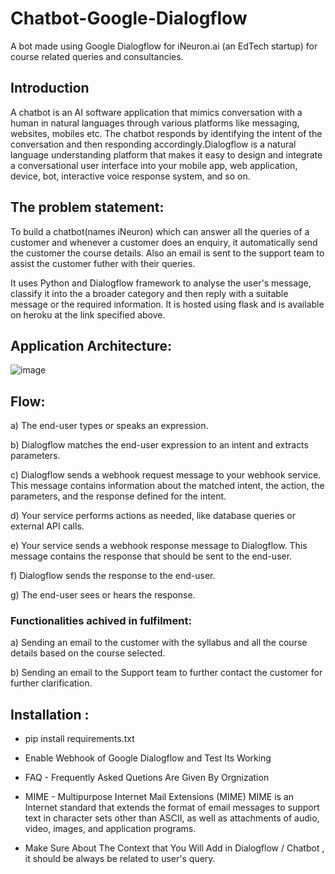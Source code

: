 # Chatbot-Google-Dialogflow
A bot made using Google Dialogflow for iNeuron.ai (an EdTech startup) for course related queries and consultancies.

## Introduction

A chatbot is an AI software application that mimics conversation with a human in natural languages through various platforms like messaging, websites, mobiles etc. The chatbot responds by identifying the intent of the conversation and then responding accordingly.Dialogflow is a natural language understanding platform that makes it easy to design and integrate a conversational user interface into your mobile app, web application, device, bot, interactive voice response system, and so on.

## The problem statement:

To build a chatbot(names iNeuron) which can answer all the queries of a customer and whenever a customer does an enquiry, it automatically send the customer the course details. Also an email is sent to the support team to assist the customer futher with their queries.

It uses Python and Dialogflow framework to analyse the user's message, classify it into the a broader category and then reply with a suitable message or the required information. It is hosted using flask and is available on heroku at the link specified above.

## Application Architecture:

![image](https://user-images.githubusercontent.com/91668225/186893338-aa101741-1ea0-4381-93de-ed62a9741bef.png)

## Flow:

a)	The end-user types or speaks an expression.

b)	Dialogflow matches the end-user expression to an intent and extracts parameters.

c)	Dialogflow sends a webhook request message to your webhook service. This message contains information about the matched intent, the action, the parameters, and the response defined for the intent.

d)	Your service performs actions as needed, like database queries or external API calls.

e)	Your service sends a webhook response message to Dialogflow. This message contains the response that should be sent to the end-user.

f)	Dialogflow sends the response to the end-user.

g)	The end-user sees or hears the response.

### Functionalities achived in fulfilment:

a)	Sending an email to the customer with the syllabus and all the course details based on the course selected.

b)	Sending an email to the Support team to further contact the customer for further clarification.

## Installation :

* pip install requirements.txt

* Enable Webhook of Google Dialogflow and Test Its Working

* FAQ - Frequently Asked Quetions Are Given By Orgnization 

* MIME - Multipurpose Internet Mail Extensions (MIME) MIME is an Internet standard that extends the format of email messages to support text in character sets other than ASCII, as well as attachments of audio, video, images, and application programs.

* Make Sure About The Context that You Will Add in Dialogflow / Chatbot , it should be always be related to user's query.


